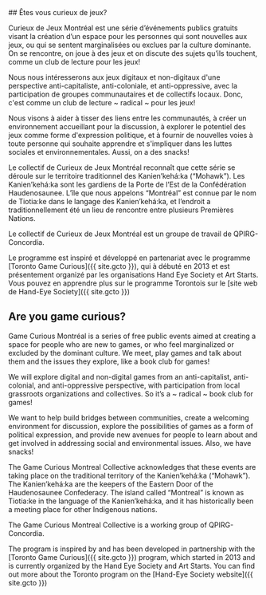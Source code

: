 <!-- About Section -->
<section id="about" class="container-fluid content-section text-center">
  <div class="row">

   <div class="col-lg-5 col-lg-offset-1" markdown="1">
## Êtes vous curieux de jeux?

   <p class="lead">Curieux de Jeux Montréal est une série d’événements publics gratuits visant la création d’un espace pour les personnes qui sont nouvelles aux jeux, ou qui se sentent marginalisées ou exclues par la culture dominante. On se rencontre, on joue à des jeux et on discute des sujets qu’ils touchent, comme un club de lecture pour les jeux!</p>

Nous nous intéresserons aux jeux digitaux et non-digitaux d'une perspective anti-capitaliste, anti-coloniale, et anti-oppressive, avec la participation de groupes communautaires et de collectifs locaux. Donc, c'est comme un club de lecture ~ radical ~ pour les jeux!

Nous visons à aider à tisser des liens entre les communautés, à créer un environnement accueillant pour la discussion, à explorer le potentiel des jeux comme forme d'expression politique, et à fournir de nouvelles voies à toute personne qui souhaite apprendre et s'impliquer dans les luttes sociales et environnementales. Aussi, on a des snacks!

Le collectif de Curieux de Jeux Montréal reconnaît que cette série se déroule sur le territoire traditionnel des Kanien’kehá:ka (“Mohawk”). Les Kanien’kehá:ka sont les gardiens de la Porte de l’Est de la Confédération Haudenosaunee. L’île que nous appelons “Montréal” est connue par le nom de Tiotia:ke dans le langage des Kanien’kehá:ka, et l’endroit a traditionnellement été un lieu de rencontre entre plusieurs Premières Nations.

Le collectif de Curieux de Jeux Montréal est un groupe de travail de QPIRG-Concordia.

Le programme est inspiré et développé en  partenariat avec le programme [Toronto Game Curious]({{ site.gcto }}), qui à débuté en 2013 et est  présentement organizé par les organisations Hand Eye Society et Art Starts.  Vous pouvez en apprendre plus sur le programme Torontois sur le [site web de Hand-Eye Society]({{ site.gcto }})

   </div>

   <div class="col-lg-5" markdown="1">

## Are you game curious?

   <p class="lead">Game Curious Montréal is a series of free public events aimed at creating a space for people who are new to games, or who feel marginalized or excluded by the dominant culture. We meet, play games and talk about them and the issues they explore, like a book club for games!</p>

We will explore digital and non-digital games from an anti-capitalist, anti-colonial, and anti-oppressive perspective, with participation from local grassroots organizations and collectives. So it’s a ~ radical ~ book club for games!

We want to help build bridges between communities, create a welcoming environment for discussion, explore the possibilities of games as a form of political expression, and provide new avenues for people to learn about and get involved in addressing social and environmental issues. Also, we have snacks!

The Game Curious Montreal Collective acknowledges that these events are taking place on the traditional territory of the Kanien’kehá:ka (“Mohawk”). The Kanien’kehá:ka are the keepers of the Eastern Door of the Haudenosaunee Confederacy. The island called “Montreal” is known as Tiotia:ke in the language of the Kanien’kehá:ka, and it has historically been a meeting place for other Indigenous nations. 

The Game Curious Montreal Collective is a working group of QPIRG-Concordia.

The program is inspired by and has been developed in partnership with the [Toronto Game Curious]({{ site.gcto }}) program, which started in 2013 and is currently organized by the Hand Eye Society and Art Starts. You can find out more about the Toronto program on the [Hand-Eye Society website]({{ site.gcto }})
   </div>
  </div>
</section>
